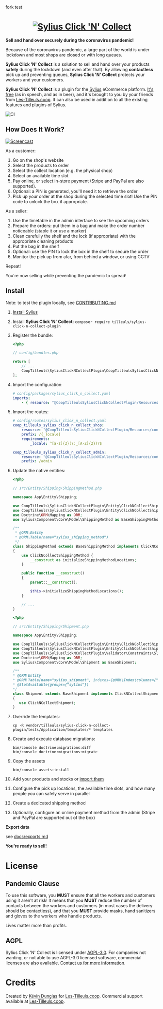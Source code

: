fork test
<h1 align="center"><a href="https://click-n-collect.shop"><img src="logo.svg" alt="Sylius Click 'N' Collect"></a></h1>

**Sell and hand over securely during the coronavirus pandemic!**

Because of the coronavirus pandemic, a large part of the world is under lockdown and most shops are closed or with long queues.

**Sylius Click 'N' Collect** is a solution to sell and hand over your products **safely** during the lockdown (and even after that).
By allowing **contactless** pick up and preventing queues, **Sylius Click 'N' Collect** protects your workers and your customers.

**Sylius Click 'N' Collect** is a plugin for the [Sylius](https://sylius.com/) eCommerce platform.
[It's free](#license) (as in speech, and as in beer), and it's brought to you by your friends from [Les-Tilleuls.coop](https://les-tilleuls.coop). It can also be used in addition to all the existing features and plugins of Sylius.

![CI](https://github.com/coopTilleuls/CoopTilleulsSyliusClickNCollectPlugin/workflows/CI/badge.svg)

## How Does It Work?

[![Screencast](https://i.imgur.com/yOU3sw7.png)](https://www.youtube.com/watch?v=bQ9_vQJf-2I)

As a customer:

1. Go on the shop's website
2. Select the products to order
3. Select the collect location (e.g. the physical shop)
4. Select an available time slot
5. Pay online, or select in-store payment (Stripe and PayPal are also supported).
6. Optional: a PIN is generated, you'll need it to retrieve the order
7. Pick up your order at the shop during the selected time slot! Use the PIN code to unlock the box if appropriate.

As a seller:

1. Use the timetable in the admin interface to see the upcoming orders
2. Prepare the orders: put them in a bag and make the order number noticeable (staple it or use a marker)
3. Clean carefully the shelf and the lock (if appropriate) with the appropriate cleaning products
4. Put the bag in the shelf
5. Optional: use the PIN to lock the box in the shelf to secure the order
6. Monitor the pick up from afar, from behind a window, or using CCTV

Repeat!

You're now selling while preventing the pandemic to spread!

## Install

Note: to test the plugin locally, see [CONTRIBUTING.md](CONTRIBUTING.md)

1. [Install Sylius](https://docs.sylius.com/en/latest/book/installation/installation.html)
2. Install **Sylius Click 'N' Collect**: `composer require tilleuls/sylius-click-n-collect-plugin`
3. Register the bundle:

    ```php
    <?php
    
    // config/bundles.php

    return [
        // ...
        CoopTilleuls\SyliusClickNCollectPlugin\CoopTilleulsSyliusClickNCollectPlugin::class => ['all' => true],
    ];

4. Import the configuration:

    ```yaml
    # config/packages/sylius_click_n_collect.yaml
    imports:
        - { resource: "@CoopTilleulsSyliusClickNCollectPlugin/Resources/config/app/config.yml" }
     ```

5. Import the routes:

    ```yaml
    # config/routes/sylius_click_n_collect.yaml
    coop_tilleuls_sylius_click_n_collect_shop:
        resource: "@CoopTilleulsSyliusClickNCollectPlugin/Resources/config/shop_routing.yml"
        prefix: /{_locale}
        requirements:
            _locale: ^[a-z]{2}(?:_[A-Z]{2})?$
    
    coop_tilleuls_sylius_click_n_collect_admin:
        resource: "@CoopTilleulsSyliusClickNCollectPlugin/Resources/config/admin_routing.yml"
        prefix: /admin
    ```

6. Update the native entities:

    ```php
    <?php
    
    // src/Entity/Shipping/ShippingMethod.php
    
    namespace App\Entity\Shipping;
    
    use CoopTilleuls\SyliusClickNCollectPlugin\Entity\ClickNCollectShippingMethod;
    use CoopTilleuls\SyliusClickNCollectPlugin\Entity\ClickNCollectShippingMethodInterface;
    use Doctrine\ORM\Mapping as ORM;
    use Sylius\Component\Core\Model\ShippingMethod as BaseShippingMethod;
    
    /**
     * @ORM\Entity
     * @ORM\Table(name="sylius_shipping_method")
     */
    class ShippingMethod extends BaseShippingMethod implements ClickNCollectShippingMethodInterface
    {
        use ClickNCollectShippingMethod {
            __construct as initializeShippingMethodLocations;
        }
    
        public function __construct()
        {
            parent::__construct();
    
            $this->initializeShippingMethodLocations();
        }
    
        // ...
    }
    ```

    ```php
    <?php
    
    // src/Entity/Shipping/Shipment.php
    
    namespace App\Entity\Shipping;
    
    use CoopTilleuls\SyliusClickNCollectPlugin\Entity\ClickNCollectShipment;
    use CoopTilleuls\SyliusClickNCollectPlugin\Entity\ClickNCollectShipmentInterface;
    use CoopTilleuls\SyliusClickNCollectPlugin\Validator\Constraints\SlotAvailable;
    use Doctrine\ORM\Mapping as ORM;
    use Sylius\Component\Core\Model\Shipment as BaseShipment;
    
    /**
    * @ORM\Entity
    * @ORM\Table(name="sylius_shipment", indexes={@ORM\Index(columns={"location_id", "collection_time"})})
    * @SlotAvailable(groups={"sylius"})
    */
    class Shipment extends BaseShipment implements ClickNCollectShipmentInterface
    {
       use ClickNCollectShipment;
    }
    ```

7. Override the templates:

       cp -R vendor/tilleuls/sylius-click-n-collect-plugin/tests/Application/templates/* templates

8. Create and execute database migrations:

       bin/console doctrine:migrations:diff
       bin/console doctrine:migrations:migrate

9. Copy the assets

       bin/console assets:install

10. Add your products and stocks or [import them](https://github.com/coopTilleuls/CoopTilleulsSyliusQuickImportPlugin)
11. Configure the pick up locations, the available time slots, and how many people you can safely serve in parallel
12. Create a dedicated shipping method
13. Optionally, configure an online payment method from the admin (Stripe and PayPal are supported out of the box)

**Export data**

see [docs/exports.md](docs/exports.md)

**You're ready to sell!**

# License

## Pandemic Clause

To use this software, you **MUST** ensure that all the workers and customers using it aren't at risk!
It means that you **MUST** reduce the number of contacts between the workers and customers (in most cases the delivery should be contactless),
and that you **MUST** provide masks, hand sanitizers and gloves to the workers who handle products.

Lives matter more than profits.

## AGPL

Sylius Click 'N' Collect is licensed under [AGPL-3.0](LICENSE).
For companies not wanting, or not able to use AGPL-3.0 licensed software, commercial licenses are also available.
[Contact us for more information](mailto:contact@les-tilleuls.coop).

# Credits

Created by [Kévin Dunglas](https://dunglas.fr) for [Les-Tilleuls.coop](https://les-tilleuls.coop).
Commercial support available at [Les-Tilleuls.coop](https://les-tilleuls.coop).
